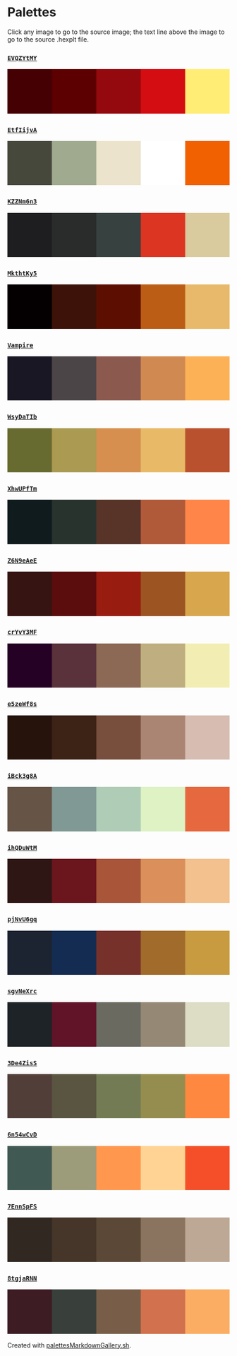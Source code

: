 # Palettes

Click any image to go to the source image; the text line above the image to go to the source .hexplt file.

### [`EVQZYtMY`](EVQZYtMY.hexplt)

[ ![EVQZYtMY.png](EVQZYtMY.png) ](EVQZYtMY.png)

### [`EtfIijvA`](EtfIijvA.hexplt)

[ ![EtfIijvA.png](EtfIijvA.png) ](EtfIijvA.png)

### [`KZZNm6n3`](KZZNm6n3.hexplt)

[ ![KZZNm6n3.png](KZZNm6n3.png) ](KZZNm6n3.png)

### [`MkthtKy5`](MkthtKy5.hexplt)

[ ![MkthtKy5.png](MkthtKy5.png) ](MkthtKy5.png)

### [`Vampire`](Vampire.hexplt)

[ ![Vampire.png](Vampire.png) ](Vampire.png)

### [`WsyDaTIb`](WsyDaTIb.hexplt)

[ ![WsyDaTIb.png](WsyDaTIb.png) ](WsyDaTIb.png)

### [`XhwUPfTm`](XhwUPfTm.hexplt)

[ ![XhwUPfTm.png](XhwUPfTm.png) ](XhwUPfTm.png)

### [`Z6N9eAeE`](Z6N9eAeE.hexplt)

[ ![Z6N9eAeE.png](Z6N9eAeE.png) ](Z6N9eAeE.png)

### [`crYvY3MF`](crYvY3MF.hexplt)

[ ![crYvY3MF.png](crYvY3MF.png) ](crYvY3MF.png)

### [`e5zeWf8s`](e5zeWf8s.hexplt)

[ ![e5zeWf8s.png](e5zeWf8s.png) ](e5zeWf8s.png)

### [`iBck3g8A`](iBck3g8A.hexplt)

[ ![iBck3g8A.png](iBck3g8A.png) ](iBck3g8A.png)

### [`ihQDuWtM`](ihQDuWtM.hexplt)

[ ![ihQDuWtM.png](ihQDuWtM.png) ](ihQDuWtM.png)

### [`pjNvU6gq`](pjNvU6gq.hexplt)

[ ![pjNvU6gq.png](pjNvU6gq.png) ](pjNvU6gq.png)

### [`sgvNeXrc`](sgvNeXrc.hexplt)

[ ![sgvNeXrc.png](sgvNeXrc.png) ](sgvNeXrc.png)

### [`3De4ZisS`](3De4ZisS.hexplt)

[ ![3De4ZisS.png](3De4ZisS.png) ](3De4ZisS.png)

### [`6n54wCvD`](6n54wCvD.hexplt)

[ ![6n54wCvD.png](6n54wCvD.png) ](6n54wCvD.png)

### [`7EnnSpFS`](7EnnSpFS.hexplt)

[ ![7EnnSpFS.png](7EnnSpFS.png) ](7EnnSpFS.png)

### [`8tgjaRNN`](8tgjaRNN.hexplt)

[ ![8tgjaRNN.png](8tgjaRNN.png) ](8tgjaRNN.png)

Created with [palettesMarkdownGallery.sh](https://github.com/earthbound19/_ebDev/blob/master/scripts/palettesMarkdownGallery.sh).